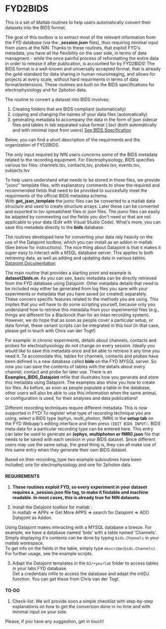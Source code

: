 # FYD2BIDS  
This is a set of Matlab routines to help users automatically convert their datasets into the BIDS format. 

The goal of this toolbox is to extract most of the relevant information from the FYD database (via the ____session.json___ files), thus requiring minimal input from users at the NIN. Thanks to these routines, that exploit FYD's metadata, you have all the flexibility on the user side, in terms of data managment - while the once painful process of reformatting the entire data in order to release it after publication, is accounted for by FYD2BIDS! The BIDS format is a well-known and universally accepted format, that is already the gold-standard for data sharing in human neuroimaging, and allows for projects at every scale, without hard requirments in terms of data format/extensions. These routines are built on the BIDS specifications for electrophysiology and for 2photon data. 

The routine to convert a dataset into BIDS involves: 

1. Creating folders that are BIDS compliant (automatically)
2. copying and changing the names of your data files (automatically)
3. generating metadata to accompany the data in the form of json sidecar files and tables in tab separated value format (.tsv) (both automatically and with minimal input from users) [See BIDS Specification](https://bids.neuroimaging.io/specification.html)   

Below, you can find a short description of the requirments and the organization of FYD2BIDS.

The only input required by NIN users concerns some of the BIDS metadata related to the recording equipment. For Electrophysiology, BIDS specifies various tsv files: 
channels.tsv, contacts,tsv, probes.tsv, events.tsv, subjects.tsv  

To help users understand what needs to be stored in these files, we provide "jsonc" template files, with explanatory comments to show the required and recommended fields that need to be provided to succesfully meet the requirments of the official BIDS metadata schema.  
With __get_json_template__ the jsonc files can be converted to a matlab data structure and used to create structure arrays. Later these can be converted and exported to tsv spreadsheet files or json files. The jsonc files can easily be adapted by commenting out the fields you don't need or that are not applicable to your data (Edit with Visual Studio Code). What's more, you can save this metadata directly to the __bids__ database.

The routines developed here for converting your data rely heavily on the use of the Datajoint toolbox, which you can install as an addon in matlab (See below for instructions). The nice thing about Datajoint is that it makes it super easy to interact with a MSQL database server. This applies to both retrieving data, as well as adding and updating data in various tables.
[Datajoint Documentation](https://datajoint.github.io/datajoint-docs-original/matlab/)

The main routine that provides a starting point and example is __dataset2bids.m__. As you can see, basic metadata can be directly retrieved from the FYD database using Datajoint. Other metadata details that need to be included may either be generated from log files you save with your experiments or metadata that you have saved (or created) separately. These concern specific features related to the methods you are using. This implies that you will have to do some scripting yourself, because only you understand how to retrieve this metadata from your experimental files (e.g., things are different for a Blackrock than for an Intan recording system). However, we do hope that as soon as people cover a particular setup, or data format, these variant scripts can be integrated in this tool (in that case, please get in touch with Chris van der Togt!)

For example: in chronic experiments, details about channels, contacts and probes for electrophysiology do not change on every session. Ideally you would like to save this metadata once and be able to retrieve it any time you need it. To accomodate this, tables for channels, contacts and probes have been defined in a new database called __bids__ on the FYD MYSQL server. So now you can save the contents of tables with the details about every channel, contact and probe for later use. There is an __Examples_BIDS_Datajoint__ mfile that illustrates how you generate and store this metadata using Datajoint. The examples also show you how to create tsv files. As before, as soon as people populate a table in the database, other users will also be able to use this information when the same animal, or configuration is used, for their analyses and data publications!

Different recording techniques require different metadata. This is now supported in FYD! To register what type of recording technique you are using, select a BIDS type (ephys, multi_photon, fMRI) in the **setup tab** on the FYD Webapp's editing interface and then press `(EDIT BIDS INPUT)`. BIDS meta data for a particular recording type can be entered here. This entry can later be used to generate an __(ephys, multiphoton or fMRI).json__ file that needs to be saved with each session in your BIDS dataset. Since different users may use the same setup, the great thing is, they can all make use of this same entry when they generate their own BIDS dataset.

Based on their recording_type two example subroutines have been included; one for electrophysiology and one for 2photon data.

#### REQUIREMENTS  
1.  **These routines exploit FYD, so every experiment in your dataset requires a _session.json file tag, to make it findable and machine readable. In most cases, this is already true for NIN datasets.**

2.  Install the Datajoint toolbox for matlab :  
In matlab => APPs => Get More APPS => search for Datajoint => ADD Datajoint as Addon.

Using Datajoint makes interacting with a MYSQL database a breeze. For example, we have a database named 'bids' with a table named 'Channels'. Simply displaying it's contents can be done by typing `bids.Channels` in your matlab workspace.  
To get info on the fields in the table, simply type `describe(bids.Channels)`. For further usage, see the example scripts.
  
3.  Adapt the Datajoint templates in the `DJ/+yourlab` folder to access tables in your labs FYD database.  
Get a credentials mfile to access the database and adapt the initDJ function. 
You can get these from Chris van der Togt.

#### TO-DO

1. Check-list: We will provide soon a simple checklist with step-by-step explanations on how to get the conversion done in no time and with minimal input on your side.


Please, if you have any suggestion, get in touch!

